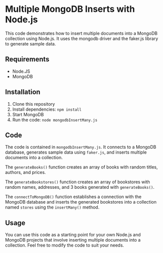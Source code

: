 # Multiple MongoDB Inserts with Node.js

This code demonstrates how to insert multiple documents into a MongoDB collection using Node.js. It uses the mongodb driver and the faker.js library to generate sample data.

## Requirements
- Node.JS
- MongoDB

## Installation

1. Clone this repository
2. Install dependencies: `npm install`
3. Start MongoDB
4. Run the code: `node mongodbInsertMany.js`

## Code

The code is contained in `mongodbInsertMany.js`. It connects to a MongoDB database, generates sample data using `faker.js`, and inserts multiple documents into a collection.

The `generateBooks()` function creates an array of books with random titles, authors, and prices.

The `generateBookstores()` function creates an array of bookstores with random names, addresses, and 3 books generated with `generateBooks()`.

The `connectToMongoDB()` function establishes a connection with the MongoDB database and inserts the generated bookstores into a collection named `stores` using the `insertMany()` method.

## Usage

You can use this code as a starting point for your own Node.js and MongoDB projects that involve inserting multiple documents into a collection. Feel free to modify the code to suit your needs.
